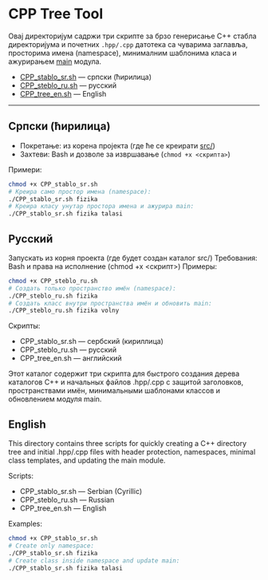 # CPP Tree Tool

Овај директоријум садржи три скрипте за брзо генерисање C++ стабла директоријума и почетних `.hpp/.cpp` датотека са чуварима заглавља, просторима имена (namespace), минималним шаблонима класа и ажурирањем [main](cci:7://file:///home/nsakan/Posao/Fizika/Teorija/C++_2025/Prebacivanje_starih_u_cpp/src/main:0:0-0:0) модула.

- [CPP_stablo_sr.sh](cci:7://file:///home/nsakan/Posao/Fizika/Teorija/C++_2025/CPP_tree_tool/CPP_stablo_sr.sh:0:0-0:0) — српски (ћирилица)
- [CPP_steblo_ru.sh](cci:7://file:///home/nsakan/Posao/Fizika/Teorija/C++_2025/CPP_tree_tool/CPP_steblo_ru.sh:0:0-0:0) — русский
- [CPP_tree_en.sh](cci:7://file:///home/nsakan/Posao/Fizika/Teorija/C++_2025/CPP_tree_tool/CPP_tree_en.sh:0:0-0:0) — English

---

## Српски (ћирилица)

- Покретање: из корена пројекта (где ће се креирати [src/](cci:7://file:///home/nsakan/Posao/Fizika/Teorija/C++_2025/Prebacivanje_starih_u_cpp/src:0:0-0:0))
- Захтеви: Bash и дозволе за извршавање (`chmod +x <скрипта>`)

Примери:
```bash
chmod +x CPP_stablo_sr.sh
# Креира само простор имена (namespace):
./CPP_stablo_sr.sh fizika
# Креира класу унутар простора имена и ажурира main:
./CPP_stablo_sr.sh fizika talasi
```

## Русский

Запускать из корня проекта (где будет создан каталог src/)
Требования: Bash и права на исполнение (chmod +x <скрипт>)
Примеры:
```bash
chmod +x CPP_steblo_ru.sh
# Создать только пространство имён (namespace):
./CPP_steblo_ru.sh fizika
# Создать класс внутри пространства имён и обновить main:
./CPP_steblo_ru.sh fizika volny
```

Скрипты:

- CPP_stablo_sr.sh — сербский (кириллица)
- CPP_steblo_ru.sh — русский
- CPP_tree_en.sh — английский

Этот каталог содержит три скрипта для быстрого создания дерева каталогов C++ и начальных файлов .hpp/.cpp с защитой заголовков, пространствами имён, минимальными шаблонами классов и обновлением модуля main.


## English

This directory contains three scripts for quickly creating a C++ directory tree and initial .hpp/.cpp files with header protection, namespaces, minimal class templates, and updating the main module.

Scripts:

- CPP_stablo_sr.sh — Serbian (Cyrillic)
- CPP_steblo_ru.sh — Russian
- CPP_tree_en.sh — English

Examples:
```bash
chmod +x CPP_stablo_sr.sh
# Create only namespace:
./CPP_stablo_sr.sh fizika
# Create class inside namespace and update main:
./CPP_stablo_sr.sh fizika talasi
```

